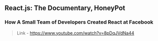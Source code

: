 ## React.js: The Documentary, HoneyPot
### How A Small Team of Developers Created React at Facebook

>Link - https://www.youtube.com/watch?v=8pDqJVdNa44
